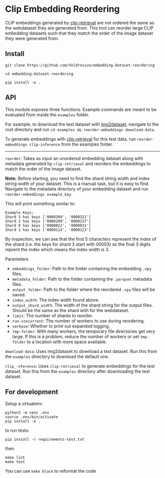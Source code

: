 # Clip Embedding Reordering

CLIP embeddings generated by [clip-retrieval](https://github.com/rom1504/clip-retrieval) are not ordered the same as the webdataset they are generated from. This tool can reorder large CLIP embedding datasets such that they match the order of the image dataset they were generated from.

## Install

`git clone https://github.com/Veldrovive/embedding-dataset-reordering`

`cd embedding-dataset-reordering`

`pip install -e .`

## API

This module exposes three functions. Example commands are meant to be evaluated from inside the `examples` folder.

For example, to download the test dataset with [img2dataset]([url](https://github.com/rom1504/img2dataset)), navigate to the root directory and run `cd examples && reorder-embeddings download-data`.

To generate embeddings with [clip-retrieval]([url](https://github.com/rom1504/clip-retrieval)) for this test data, run `reorder-embeddings clip-inference` from the examples folder. 

---

`reorder`: Takes as input an unordered embedding dataset along with metadata generated by `clip-retrieval` and reorders the embeddings to match the order of the image dataset.

**Note:** Before starting, you need to find the shard string width and index string width of your dataset. This is a manual task, but it is easy to find. Navigate to the metadata directory of your embedding dataset and run `reorder-embeddings example_key`.

This will print something similar to:
```
Example Keys:
Shard 3 has keys ['0000309', '0000321']
Shard 2 has keys ['0000209', '0000237']
Shard 0 has keys ['0000022', '0000031']
Shard 1 has keys ['0000114', '0000123']
```
By inspection, we can see that the first 5 characters represent the index of the shard (i.e. the keys for shard 3 start with 00003) so the final 3 digits reprent the index which means the index width is 3.

Parameters
- `embeddings_folder`: Path to the folder containing the embedding `.npy` files.
- `metadata_folder`: Path to the folder containing the `.parquet` metadata files.
- `output_folder`: Path to the folder where the reordered `.npy` files will be saved.
- `index_width`: The index width found above.
- `output_shard_width`: The width of the shard string for the output files. Should be the same as the shard with for the webdataset.
- `limit`: The number of shards to reorder.
- `run-concurrent`: The number of workers to use during reordering.
- `verbose`: Whether to print out expanded logging.
- `tmp-folder`: With many workers, the temporary file directories get very large. If this is a problem, reduce the number of workers or set `tmp-folder` to a location with more space available.

`download-data`: Uses img2dataset to download a test dataset. Run this from the `examples` directory to download the default one.

`clip_-nference`: Uses `clip-retrieval` to generate embeddings for the test dataset. Run this from the `examples` directory after downloading the test dataset.

## For development

Setup a virtualenv:

```
python3 -m venv .env
source .env/bin/activate
pip install -e .
```

to run tests:
```
pip install -r requirements-test.txt
```
then 
```
make lint
make test
```

You can use `make black` to reformat the code
